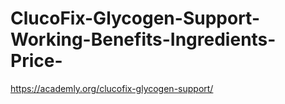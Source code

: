 # ClucoFix-Glycogen-Support-Working-Benefits-Ingredients-Price-
https://academly.org/clucofix-glycogen-support/
